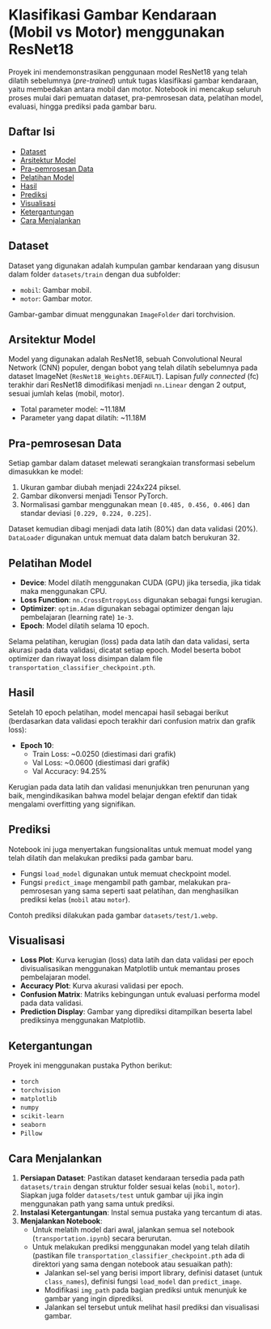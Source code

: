 # Klasifikasi Gambar Kendaraan (Mobil vs Motor) menggunakan ResNet18

Proyek ini mendemonstrasikan penggunaan model ResNet18 yang telah dilatih sebelumnya (_pre-trained_) untuk tugas klasifikasi gambar kendaraan, yaitu membedakan antara mobil dan motor. Notebook ini mencakup seluruh proses mulai dari pemuatan dataset, pra-pemrosesan data, pelatihan model, evaluasi, hingga prediksi pada gambar baru.

## Daftar Isi

- [Dataset](#dataset)
- [Arsitektur Model](#arsitektur-model)
- [Pra-pemrosesan Data](#pra-pemrosesan-data)
- [Pelatihan Model](#pelatihan-model)
- [Hasil](#hasil)
- [Prediksi](#prediksi)
- [Visualisasi](#visualisasi)
- [Ketergantungan](#ketergantungan)
- [Cara Menjalankan](#cara-menjalankan)

## Dataset

Dataset yang digunakan adalah kumpulan gambar kendaraan yang disusun dalam folder `datasets/train` dengan dua subfolder:

- `mobil`: Gambar mobil.
- `motor`: Gambar motor.

Gambar-gambar dimuat menggunakan `ImageFolder` dari torchvision.

## Arsitektur Model

Model yang digunakan adalah ResNet18, sebuah Convolutional Neural Network (CNN) populer, dengan bobot yang telah dilatih sebelumnya pada dataset ImageNet (`ResNet18_Weights.DEFAULT`). Lapisan _fully connected_ (fc) terakhir dari ResNet18 dimodifikasi menjadi `nn.Linear` dengan 2 output, sesuai jumlah kelas (mobil, motor).

- Total parameter model: ~11.18M
- Parameter yang dapat dilatih: ~11.18M

## Pra-pemrosesan Data

Setiap gambar dalam dataset melewati serangkaian transformasi sebelum dimasukkan ke model:

1. Ukuran gambar diubah menjadi 224x224 piksel.
2. Gambar dikonversi menjadi Tensor PyTorch.
3. Normalisasi gambar menggunakan mean `[0.485, 0.456, 0.406]` dan standar deviasi `[0.229, 0.224, 0.225]`.

Dataset kemudian dibagi menjadi data latih (80%) dan data validasi (20%). `DataLoader` digunakan untuk memuat data dalam batch berukuran 32.

## Pelatihan Model

- **Device**: Model dilatih menggunakan CUDA (GPU) jika tersedia, jika tidak maka menggunakan CPU.
- **Loss Function**: `nn.CrossEntropyLoss` digunakan sebagai fungsi kerugian.
- **Optimizer**: `optim.Adam` digunakan sebagai optimizer dengan laju pembelajaran (learning rate) `1e-3`.
- **Epoch**: Model dilatih selama 10 epoch.

Selama pelatihan, kerugian (loss) pada data latih dan data validasi, serta akurasi pada data validasi, dicatat setiap epoch. Model beserta bobot optimizer dan riwayat loss disimpan dalam file `transportation_classifier_checkpoint.pth`.

## Hasil

Setelah 10 epoch pelatihan, model mencapai hasil sebagai berikut (berdasarkan data validasi epoch terakhir dari confusion matrix dan grafik loss):

- **Epoch 10**:
  - Train Loss: ~0.0250 (diestimasi dari grafik)
  - Val Loss: ~0.0600 (diestimasi dari grafik)
  - Val Accuracy: 94.25%

Kerugian pada data latih dan validasi menunjukkan tren penurunan yang baik, mengindikasikan bahwa model belajar dengan efektif dan tidak mengalami overfitting yang signifikan.

## Prediksi

Notebook ini juga menyertakan fungsionalitas untuk memuat model yang telah dilatih dan melakukan prediksi pada gambar baru.

- Fungsi `load_model` digunakan untuk memuat checkpoint model.
- Fungsi `predict_image` mengambil path gambar, melakukan pra-pemrosesan yang sama seperti saat pelatihan, dan menghasilkan prediksi kelas (`mobil` atau `motor`).

Contoh prediksi dilakukan pada gambar `datasets/test/1.webp`.

## Visualisasi

- **Loss Plot**: Kurva kerugian (loss) data latih dan data validasi per epoch divisualisasikan menggunakan Matplotlib untuk memantau proses pembelajaran model.
- **Accuracy Plot**: Kurva akurasi validasi per epoch.
- **Confusion Matrix**: Matriks kebingungan untuk evaluasi performa model pada data validasi.
- **Prediction Display**: Gambar yang diprediksi ditampilkan beserta label prediksinya menggunakan Matplotlib.

## Ketergantungan

Proyek ini menggunakan pustaka Python berikut:

- `torch`
- `torchvision`
- `matplotlib`
- `numpy`
- `scikit-learn`
- `seaborn`
- `Pillow`

## Cara Menjalankan

1. **Persiapan Dataset**: Pastikan dataset kendaraan tersedia pada path `datasets/train` dengan struktur folder sesuai kelas (`mobil`, `motor`). Siapkan juga folder `datasets/test` untuk gambar uji jika ingin menggunakan path yang sama untuk prediksi.
2. **Instalasi Ketergantungan**: Instal semua pustaka yang tercantum di atas.
3. **Menjalankan Notebook**:
   - Untuk melatih model dari awal, jalankan semua sel notebook (`transportation.ipynb`) secara berurutan.
   - Untuk melakukan prediksi menggunakan model yang telah dilatih (pastikan file `transportation_classifier_checkpoint.pth` ada di direktori yang sama dengan notebook atau sesuaikan path):
     - Jalankan sel-sel yang berisi import library, definisi dataset (untuk `class_names`), definisi fungsi `load_model` dan `predict_image`.
     - Modifikasi `img_path` pada bagian prediksi untuk menunjuk ke gambar yang ingin diprediksi.
     - Jalankan sel tersebut untuk melihat hasil prediksi dan visualisasi gambar.

